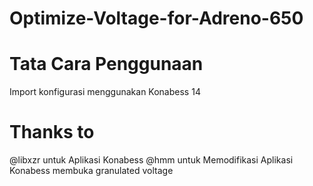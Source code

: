 # Optimize-Voltage-for-Adreno-650

# Tata Cara Penggunaan
Import konfigurasi menggunakan Konabess 14

# Thanks to
@libxzr untuk Aplikasi Konabess
@hmm untuk Memodifikasi Aplikasi Konabess membuka granulated voltage






